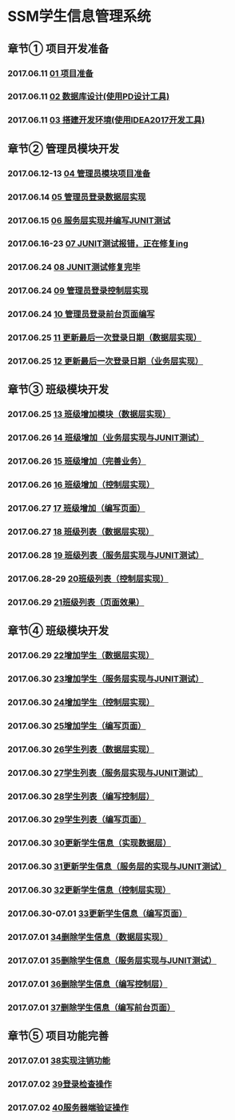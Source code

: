 # SSM学生信息管理系统  

## 章节①   项目开发准备
### 2017.06.11 [01 项目准备](/docs/chapter01_Project_development_preparation.md#01项目准备)  

### 2017.06.11 [02 数据库设计(使用PD设计工具)](/docs/chapter01_Project_development_preparation.md#02数据库设计使用pd设计工具)  

### 2017.06.11 [03 搭建开发环境(使用IDEA2017开发工具)](/docs/chapter01_Project_development_preparation.md#03搭建开发环境使用idea2017开发工具)  
## 章节②   管理员模块开发
### 2017.06.12-13 [04 管理员模块项目准备](/docs/chapter02_Admin.md#04管理员模块项目准备)

### 2017.06.14 [05 管理员登录数据层实现](/docs/chapter02_Admin.md#05管理员登录数据层实现)

### 2017.06.15 [06 服务层实现并编写JUNIT测试](/docs/chapter02_Admin.md#06服务层实现并编写junit测试)

### 2017.06.16-23 [07 JUNIT测试报错，正在修复ing](/docs/chapter02_Admin.md#07junit测试报错正在修复ing)

### 2017.06.24 [08 JUNIT测试修复完毕](/docs/chapter02_Admin.md#08junit修复完毕)

### 2017.06.24 [09 管理员登录控制层实现](/docs/chapter02_Admin.md#09管理员登录控制层实现)

### 2017.06.24 [10 管理员登录前台页面编写](/docs/chapter02_Admin.md#10管理员登录前台页面编写)  

### 2017.06.25 [11 更新最后一次登录日期（数据层实现）](/docs/chapter02_Admin.md#11更新最后一次登录日期数据层实现)  

### 2017.06.25 [12 更新最后一次登录日期（业务层实现）](/docs/chapter02_Admin.md#12更新最后一次登录日期业务层实现)  
## 章节③   班级模块开发
### 2017.06.25 [13 班级增加模块（数据层实现）](/docs/chapter03_Class.md#13班级增加模块数据层实现)  

### 2017.06.26 [14 班级增加（业务层实现与JUNIT测试）](/docs/chapter03_Class.md#14班级增加业务层实现与junit测试)  

### 2017.06.26 [15 班级增加（完善业务）](/docs/chapter03_Class.md#15班级增加完善业务)  

### 2017.06.26 [16 班级增加（控制层实现）](/docs/chapter03_Class.md#16班级增加控制层实现)  

### 2017.06.27 [17 班级增加（编写页面）](/docs/chapter03_Class.md#17班级增加（编写页面）)  

### 2017.06.27 [18 班级列表（数据层实现）](/docs/chapter03_Class.md#18班级列表数据层实现)  

### 2017.06.28 [19 班级列表（服务层实现与JUNIT测试）](/docs/chapter03_Class.md#19班级列表服务层实现与junit测试)  

### 2017.06.28-29  [20班级列表（控制层实现）](/docs/chapter03_Class.md#20班级列表控制层实现)

### 2017.06.29  [21班级列表（页面效果）](/docs/chapter03_Class.md#21班级列表页面效果)

## 章节④   班级模块开发

### 2017.06.29 [22增加学生（数据层实现）](/docs/chapter04_Student.md#22增加学生数据层实现)

### 2017.06.30 [23增加学生（服务层实现与JUNIT测试）](/docs/chapter04_Student.md#23增加学生服务层实现与junit测试)

### 2017.06.30 [24增加学生（控制层实现）](/docs/chapter04_Student.md#24增加学生控制层实现 )

### 2017.06.30 [25增加学生（编写页面）](/docs/chapter04_Student.md#25增加学生编写页面)

### 2017.06.30 [26学生列表（数据层实现）](/docs/chapter04_Student.md#26学生列表数据层实现)

### 2017.06.30 [27学生列表（服务层实现与JUNIT测试）](/docs/chapter04_Student.md#27学生列表服务层实现与junit测试)

### 2017.06.30 [28学生列表（编写控制层）](/docs/chapter04_Student.md#28学生列表编写控制层)

### 2017.06.30 [29学生列表（编写页面）](/docs/chapter04_Student.md#29学生列表编写页面)

### 2017.06.30 [30更新学生信息（实现数据层）](/docs/chapter04_Student.md#30更新学生信息实现数据层)

### 2017.06.30 [31更新学生信息（服务层的实现与JUNIT测试）](/docs/chapter04_Student.md#31更新学生信息服务层的实现与junit测试)

### 2017.06.30 [32更新学生信息（控制层实现）](/docs/chapter04_Student.md#32更新学生信息控制层实现)

### 2017.06.30-07.01 [33更新学生信息（编写页面）](/docs/chapter04_Student.md#33更新学生信息编写页面)

### 2017.07.01 [34删除学生信息（数据层实现）](/docs/chapter04_Student.md#34删除学生信息数据层实现)

### 2017.07.01 [35删除学生信息（服务层实现与JUNIT测试）](/docs/chapter04_Student.md#35删除学生信息服务层实现与junit测试)

### 2017.07.01 [36删除学生信息（编写控制层）](/docs/chapter04_Student.md#36删除学生信息编写控制层)

### 2017.07.01 [37删除学生信息（编写前台页面）](/docs/chapter04_Student.md#37删除删除学生信息编写前台页面)

## 章节⑤   项目功能完善

### 2017.07.01 [38实现注销功能](/docs/chapter05_Project_perfect.md#38实现注销功能)

### 2017.07.02 [39登录检查操作](/docs/chapter05_Project_perfect.md#39登录检查操作)

### 2017.07.02 [40服务器端验证操作](/docs/chapter05_Project_perfect.md#40服务器端验证操作)